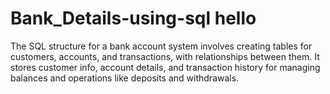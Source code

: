 # Bank_Details-using-sql hello
The SQL structure for a bank account system involves creating tables for customers, accounts, and transactions, with relationships between them. It stores customer info, account details, and transaction history for managing balances and operations like deposits and withdrawals.
